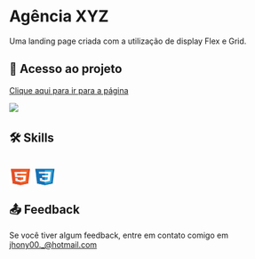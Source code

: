 
#   Agência XYZ
Uma landing page criada com a utilização de display Flex e Grid.


## 🔗 Acesso ao projeto
<a href="https://jhonyfreitasdev.github.io/projeto-agencia-xyz/" target="_blank">Clique aqui para ir para a página</a>

[<img src="src/images/projeto-agencia-xyz.gif">](https://jhonyfreitasdev.github.io/projeto-agencia-xyz/)


## 🛠 Skills
<div style="display: inline_block"><br>
  <img align="center" alt="HTML" height="30" width="40" src="https://raw.githubusercontent.com/devicons/devicon/master/icons/html5/html5-original.svg">
  <img align="center" alt="CSS" height="30" width="40" src="https://raw.githubusercontent.com/devicons/devicon/master/icons/css3/css3-original.svg">
</div>


## 📤 Feedback
Se você tiver algum feedback, entre em contato comigo em jhony00._@hotmail.com
